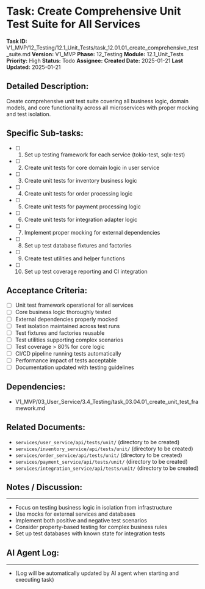 # Task: Create Comprehensive Unit Test Suite for All Services

**Task ID:** V1_MVP/12_Testing/12.1_Unit_Tests/task_12.01.01_create_comprehensive_test_suite.md
**Version:** V1_MVP
**Phase:** 12_Testing
**Module:** 12.1_Unit_Tests
**Priority:** High
**Status:** Todo
**Assignee:**
**Created Date:** 2025-01-21
**Last Updated:** 2025-01-21

## Detailed Description:
Create comprehensive unit test suite covering all business logic, domain models, and core functionality across all microservices with proper mocking and test isolation.

## Specific Sub-tasks:
- [ ] 1. Set up testing framework for each service (tokio-test, sqlx-test)
- [ ] 2. Create unit tests for core domain logic in user service
- [ ] 3. Create unit tests for inventory business logic
- [ ] 4. Create unit tests for order processing logic
- [ ] 5. Create unit tests for payment processing logic
- [ ] 6. Create unit tests for integration adapter logic
- [ ] 7. Implement proper mocking for external dependencies
- [ ] 8. Set up test database fixtures and factories
- [ ] 9. Create test utilities and helper functions
- [ ] 10. Set up test coverage reporting and CI integration

## Acceptance Criteria:
- [ ] Unit test framework operational for all services
- [ ] Core business logic thoroughly tested
- [ ] External dependencies properly mocked
- [ ] Test isolation maintained across test runs
- [ ] Test fixtures and factories reusable
- [ ] Test utilities supporting complex scenarios
- [ ] Test coverage > 80% for core logic
- [ ] CI/CD pipeline running tests automatically
- [ ] Performance impact of tests acceptable
- [ ] Documentation updated with testing guidelines

## Dependencies:
- V1_MVP/03_User_Service/3.4_Testing/task_03.04.01_create_unit_test_framework.md

## Related Documents:
- `services/user_service/api/tests/unit/` (directory to be created)
- `services/inventory_service/api/tests/unit/` (directory to be created)
- `services/order_service/api/tests/unit/` (directory to be created)
- `services/payment_service/api/tests/unit/` (directory to be created)
- `services/integration_service/api/tests/unit/` (directory to be created)

## Notes / Discussion:
---
* Focus on testing business logic in isolation from infrastructure
* Use mocks for external services and databases
* Implement both positive and negative test scenarios
* Consider property-based testing for complex business rules
* Set up test databases with known state for integration tests

## AI Agent Log:
---
* (Log will be automatically updated by AI agent when starting and executing task)
